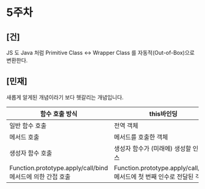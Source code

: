 # 5주차

## [건]

JS 도 Java 처럼 Primitive Class <-> Wrapper Class 를 자동적(Out-of-Box)으로 변환한다.

## [민재]

새롭게 알게된 개념이라기 보다 헷갈리는 개념입니다.

| 함수 호출 방식 | this바인딩 |
| --- | --- |
| 일반 함수 호출 | 전역 객체 |
| 메서드 호출 | 메서드를 호출한 객체 |
| 생성자 함수 호출 | 생성자 함수가 (미래에) 생성할 인스턴스 |
| Function.prototype.apply/call/bind 메서드에 의한 간접 호출 | Function.prototype.apply/call/bind 메서드에 첫 번째 인수로 전달된 객체 |
